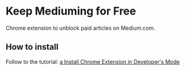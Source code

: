 # Keep Mediuming for Free
Chrome extension to unblock paid articles on Medium.com.

## How to install
Follow to the tutorial: [a Install Chrome Extension in Developer's Mode](https://www.youtube.com/watch?v=8S2SNbtUlVY)
